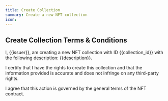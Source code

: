 ```yaml
---
title: Create Collection
summary: Create a new NFT collection
icon:
---
```


## Create Collection Terms & Conditions

I, {{issuer}}, am creating a new NFT collection with ID {{collection_id}}
with the following description: {{description}}.

I certify that I have the rights to create this collection and that the
information provided is accurate and does not infringe on any third-party rights.

I agree that this action is governed by the general terms of the NFT contract.